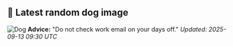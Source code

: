 ## 🐶 Latest random dog image
![Dog](https://images.dog.ceo/breeds/terrier-scottish/n02097298_256.jpg)
**Advice:** "Do not check work email on your days off."
*Updated: 2025-09-13 09:30 UTC*
